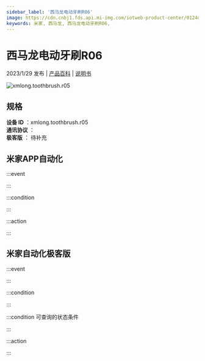 ```yaml
---
sidebar_label: '西马龙电动牙刷R06'
image: https://cdn.cnbj1.fds.api.mi-img.com/iotweb-product-center/0124d643557154160bd8350872b4090f_1667790034759.png?GalaxyAccessKeyId=AKVGLQWBOVIRQ3XLEW&Expires=9223372036854775807&Signature=a0cIGK/PqJ4z8Fu88vqqyHHQUng=
keywords: 米家, 西马龙, 西马龙电动牙刷R06, 
---
```

# 西马龙电动牙刷R06

2023/1/29 发布 | [产品百科](https://home.mi.com/webapp/content/baike/product/index.html?model=xmlong.toothbrush.r05/) | [说明书](https://home.mi.com/views/introduction.html?model=xmlong.toothbrush.r05&region=cn)

![xmlong.toothbrush.r05](https://cdn.cnbj1.fds.api.mi-img.com/iotweb-product-center/0124d643557154160bd8350872b4090f_1667790034759.png?GalaxyAccessKeyId=AKVGLQWBOVIRQ3XLEW&Expires=9223372036854775807&Signature=a0cIGK/PqJ4z8Fu88vqqyHHQUng=)

## 规格  
> 
**设备 ID** ：xmlong.toothbrush.r05  
**通讯协议** ：  
**极客版**  ： 待补充 


## 米家APP自动化  

:::event  

:::

:::condition  

:::

:::action   

:::

## 米家自动化极客版  

:::event  

:::

:::condition  

:::

:::condition 可查询的状态条件  

:::

:::action  

:::

        
